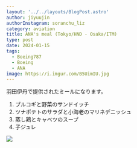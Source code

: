 ```yaml
---
layout: '../../layouts/BlogPost.astro'
author: jiyuujin
authorInstagram: soranchu_liz
category: aviation
title: ANA's meal (Tokyo/HND - Osaka/ITM)
type: post
date: 2024-01-15
tags:
  - Boeing787
  - Boeing
  - ANA
image: https://i.imgur.com/B5UimIU.jpg
---
```


羽田伊丹で提供されたミールになります。

1. プルコギと野菜のサンドイッチ
2. ツナポテトのサラダと小海老のマリネデニッシュ
3. 蒸し鶏とキャベツのスープ
4. 子ジュレ

![](/assets/img/20240115/kinaishoku.JPG)
